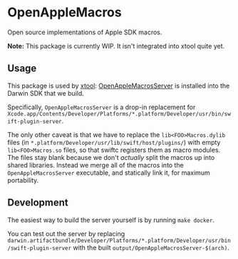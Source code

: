 # OpenAppleMacros

Open source implementations of Apple SDK macros.

**Note:** This package is currently WIP. It isn't integrated into xtool quite yet.

## Usage

This package is used by [xtool](https://github.com/xtool-org/xtool): [OpenAppleMacrosServer](/Sources/OpenAppleMacrosServer) is installed into the Darwin SDK that we build.

Specifically, `OpenAppleMacrosServer` is a drop-in replacement for `Xcode.app/Contents/Developer/Platforms/*.platform/Developer/usr/bin/swift-plugin-server`.

The only other caveat is that we have to replace the `lib<FOO>Macros.dylib` files (in `*.platform/Developer/usr/lib/swift/host/plugins/`) with empty `lib<FOO>Macros.so` files, so that swiftc registers them as macro modules. The files stay blank because we don't *actually* split the macros up into shared libraries. Instead we merge all of the macros into the `OpenAppleMacrosServer` executable, and statically link it, for maximum portability.

## Development

The easiest way to build the server yourself is by running `make docker`.

You can test out the server by replacing `darwin.artifactbundle/Developer/Platforms/*.platform/Developer/usr/bin/swift-plugin-server` with the built `output/OpenAppleMacrosServer-$(arch)`.

